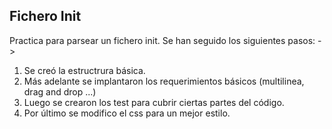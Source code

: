 Fichero Init
------------------------------

Practica para parsear un fichero init. Se han seguido los siguientes pasos: ->

1) Se creó la estructrura básica. 
2) Más adelante se implantaron los requerimientos básicos (multilinea, drag and drop ...)
3) Luego se crearon los test para cubrir ciertas partes del código.
4) Por último se modifico el css para un mejor estilo.
